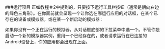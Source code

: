 ###运行项目
正如教程＃2中提到的，只要按下运行工具栏按钮（通常是朝向右边的绿色三角形）。在你面前就会呈现一个让你选在哪运行应用的对话框，在某个已存在的设备或模拟器，或在某一个新启动的模拟器：

如果你没有一个正在运行的模拟器，从对话框底部的下拉菜单中选一个。不管你是启动一个新的模拟器实例，重用一个已经存在的，或者请求运行在已连接的Android设备上，你的应用都会出现在上面。

